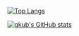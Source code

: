 [![Top Langs](https://github-readme-stats.vercel.app/api/top-langs/?username=gkub&show_icons=true&theme=radical)](https://github.com/anuraghazra/github-readme-stats)

[![gkub's GitHub stats](https://github-readme-stats.vercel.app/api?username=gkub)](https://github.com/anuraghazra/github-readme-stats)
